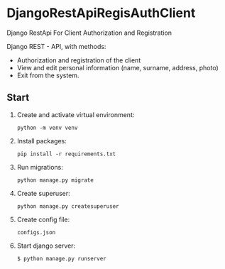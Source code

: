 # DjangoRestApiRegisAuthClient
Django RestApi For Client Authorization and Registration

Django REST - API, with methods:
- Authorization and registration of the client
- View and edit personal information (name, surname, address, photo)
- Exit from the system.

## Start

1. Create and activate virtual environment:

    `python -m venv venv`

2. Install packages:

    `pip install -r requirements.txt`

3. Run migrations:

    `python manage.py migrate`

4. Create superuser:

    `python manage.py createsuperuser`

4. Create config file:

    `configs.json`

6. Start django server:
    
    `$ python manage.py runserver`
